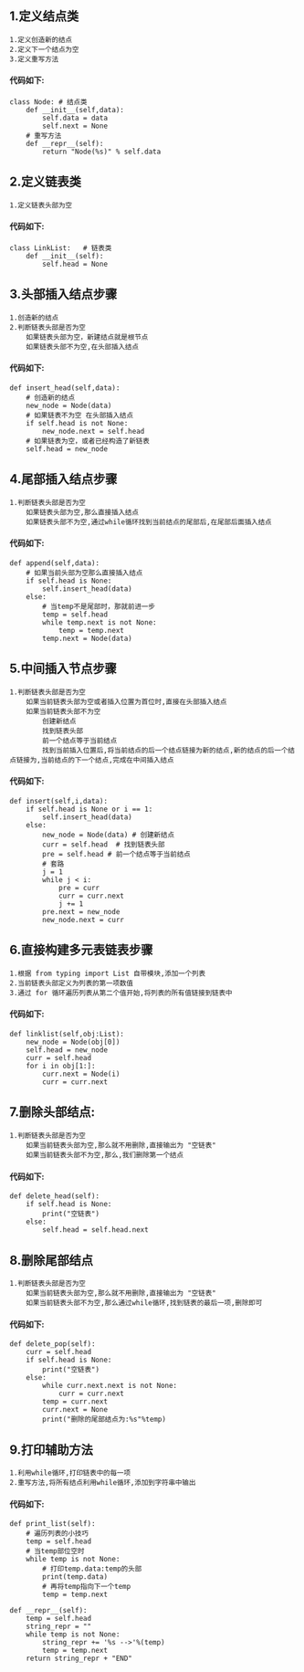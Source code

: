 ## 1.定义结点类

    1.定义创造新的结点
    2.定义下一个结点为空
    3.定义重写方法

#### 代码如下:
    class Node: # 结点类
        def __init__(self,data):
            self.data = data
            self.next = None
        # 重写方法
        def __repr__(self):
            return "Node(%s)" % self.data
        
## 2.定义链表类

    1.定义链表头部为空

#### 代码如下:
    class LinkList:   # 链表类
        def __init__(self):
            self.head = None

## 3.头部插入结点步骤

    1.创造新的结点
    2.判断链表头部是否为空
        如果链表头部为空，新建结点就是根节点
        如果链表头部不为空,在头部插入结点

#### 代码如下:
    def insert_head(self,data):
        # 创造新的结点
        new_node = Node(data)
        # 如果链表不为空 在头部插入结点
        if self.head is not None:
            new_node.next = self.head
        # 如果链表为空，或者已经构造了新链表
        self.head = new_node

## 4.尾部插入结点步骤

    1.判断链表头部是否为空
        如果链表头部为空,那么直接插入结点
        如果链表头部不为空,通过while循环找到当前结点的尾部后,在尾部后面插入结点

#### 代码如下:
    def append(self,data):
        # 如果当前头部为空那么直接插入结点
        if self.head is None:
            self.insert_head(data)
        else:
            # 当temp不是尾部时，那就前进一步
            temp = self.head
            while temp.next is not None:
                temp = temp.next
            temp.next = Node(data)

## 5.中间插入节点步骤

    1.判断链表头部是否为空
        如果当前链表头部为空或者插入位置为首位时,直接在头部插入结点
        如果当前链表头部不为空
            创建新结点
            找到链表头部
            前一个结点等于当前结点
            找到当前插入位置后,将当前结点的后一个结点链接为新的结点,新的结点的后一个结点链接为,当前结点的下一个结点,完成在中间插入结点
            
#### 代码如下:
    def insert(self,i,data):
        if self.head is None or i == 1:
            self.insert_head(data)
        else:
            new_node = Node(data) # 创建新结点
            curr = self.head  # 找到链表头部
            pre = self.head # 前一个结点等于当前结点
            # 套路
            j = 1
            while j < i:
                pre = curr
                curr = curr.next
                j += 1
            pre.next = new_node
            new_node.next = curr

## 6.直接构建多元表链表步骤
    
    1.根据 from typing import List 自带模块,添加一个列表
    2.当前链表头部定义为列表的第一项数值
    3.通过 for 循环遍历列表从第二个值开始,将列表的所有值链接到链表中

#### 代码如下:
    def linklist(self,obj:List):
        new_node = Node(obj[0])
        self.head = new_node
        curr = self.head
        for i in obj[1:]:
            curr.next = Node(i)
            curr = curr.next

## 7.删除头部结点:

    1.判断链表头部是否为空
        如果当前链表头部为空,那么就不用删除,直接输出为 "空链表"
        如果当前链表头部不为空,那么,我们删除第一个结点

#### 代码如下: 
    def delete_head(self):
        if self.head is None:
            print("空链表")
        else:
            self.head = self.head.next
     
## 8.删除尾部结点

    1.判断链表头部是否为空
        如果当前链表头部为空,那么就不用删除,直接输出为 "空链表"
        如果当前链表头部不为空,那么通过while循环,找到链表的最后一项,删除即可
       
#### 代码如下:   
    def delete_pop(self):
        curr = self.head
        if self.head is None:
            print("空链表")
        else:
            while curr.next.next is not None:
                curr = curr.next
            temp = curr.next
            curr.next = None
            print("删除的尾部结点为:%s"%temp)

## 9.打印辅助方法

    1.利用while循环,打印链表中的每一项
    2.重写方法,将所有结点利用while循环,添加到字符串中输出

#### 代码如下:
    def print_list(self):
        # 遍历列表的小技巧
        temp = self.head
        # 当temp部位空时
        while temp is not None:
            # 打印temp.data:temp的头部
            print(temp.data)
            # 再将temp指向下一个temp
            temp = temp.next  
    
    def __repr__(self):
        temp = self.head
        string_repr = ""
        while temp is not None:
            string_repr += '%s -->'%(temp)
            temp = temp.next
        return string_repr + "END"
